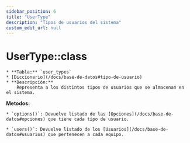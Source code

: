 ```yaml
---
sidebar_position: 6
title: "UserType"
description: "Tipos de usuarios del sistema"
custom_edit_url: null
---
```


# UserType::class
    * **Tabla:** `user_types`
    * [Diccionario](/docs/base-de-datos#tipo-de-usuario)
    * **Descripción:**
        Representa a los distintos tipos de usuarios que se almacenan en el sistema.

**Metodos:**

    * `options()`: Devuelve listado de las [Opciones](/docs/base-de-datos#opciones) que tiene cada tipo de usuario.

    * `users()`: Devuelve listado de los [Usuarios](/docs/base-de-datos#usuarios) que pertenecen a cada equipo.

